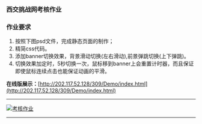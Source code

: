 ### 西交挑战网考核作业 ###
### 作业要求 ###
1. 按照下图psd文件，完成静态页面的制作；
2. 精简css代码。
3. 添加banner切换效果，背景滑动切换(左右滑动),前景弹跳切换(上下弹跳)。
4. 切换效果加定时，5秒切换一次，鼠标移到banner上会重置计时器，而且保证即使鼠标连续点击也能保证动画的平滑。





**在线版展示：**[http://202.117.52.128/309/Demo/index.html](http://202.117.52.128/309/Demo/index.html)

----------

[![考核作业](http://i.imgur.com/2M31SXQ.png)](http://202.117.52.128/309/Demo/index.html)

----------
